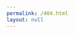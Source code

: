 ```yaml
---
permalink: /404.html
layout: null
---
```


<!DOCTYPE html>
<html lang="ru">
<head>
    <meta charset="UTF-8">
    <meta name="viewport" content="width=device-width, initial-scale=1.0">
    <title>Страница не найдена | Syntax_Syndicate</title>
    <link rel="stylesheet" href="style.css">
    <link href="https://fonts.googleapis.com/css2?family=JetBrains+Mono:wght@400;500;700&family=Roboto:wght@300;400;500;700&display=swap" rel="stylesheet">
    <link rel="stylesheet" href="https://cdnjs.cloudflare.com/ajax/libs/font-awesome/6.4.0/css/all.min.css">
    <style>
        .logo-minimal-new {
            display: flex;
            align-items: center;
            justify-content: center;
            position: relative;
            width: 60px;
            height: 60px;
            margin-right: 15px;
        }
        
        .logo-s {
            font-size: 36px;
            font-weight: 800;
            color: #0A2463;
            position: relative;
            font-family: 'Bebas Neue', cursive;
            z-index: 2;
        }
        
        .logo-bracket-left, .logo-bracket-right {
            position: absolute;
            font-size: 42px;
            font-weight: 800;
            color: #3E92CC;
            opacity: 0.8;
            z-index: 1;
        }
        
        .logo-bracket-left {
            left: 0;
            transform: translateX(-25%);
        }
        
        .logo-bracket-right {
            right: 0;
            transform: translateX(25%);
        }
        
        .logo-semicolon {
            position: absolute;
            width: 8px;
            height: 8px;
            background: #00E5FF;
            border-radius: 50%;
            bottom: 12px;
            right: 8px;
            box-shadow: 0 0 8px #00E5FF;
            z-index: 3;
        }

        .error-container {
            max-width: 600px;
            margin: 4rem auto;
            padding: 2rem;
            text-align: center;
        }

        .error-code {
            font-size: 8rem;
            font-weight: 800;
            background: linear-gradient(135deg, #667eea, #764ba2);
            -webkit-background-clip: text;
            -webkit-text-fill-color: transparent;
            background-clip: text;
            margin-bottom: 1rem;
            line-height: 1;
        }

        .error-title {
            font-size: 2rem;
            color: #2d3748;
            margin-bottom: 1rem;
            font-weight: 600;
        }

        .error-description {
            color: #4a5568;
            font-size: 1.1rem;
            line-height: 1.6;
            margin-bottom: 2rem;
        }

        .error-actions {
            display: flex;
            gap: 1rem;
            justify-content: center;
            flex-wrap: wrap;
            margin-bottom: 3rem;
        }

        .btn {
            display: inline-flex;
            align-items: center;
            gap: 0.5rem;
            padding: 0.8rem 1.5rem;
            border-radius: 8px;
            text-decoration: none;
            font-weight: 500;
            transition: all 0.3s ease;
        }
        
        .btn-primary {
            background: #667eea;
            color: white;
        }
        
        .btn-primary:hover {
            background: #5a67d8;
            transform: translateY(-2px);
        }
        
        .btn-secondary {
            background: #e2e8f0;
            color: #4a5568;
        }
        
        .btn-secondary:hover {
            background: #cbd5e0;
        }

        .error-illustration {
            font-size: 6rem;
            margin-bottom: 2rem;
            opacity: 0.8;
        }

        .search-box {
            position: relative;
            max-width: 400px;
            margin: 0 auto 2rem;
        }

        .search-box i {
            position: absolute;
            left: 1rem;
            top: 50%;
            transform: translateY(-50%);
            color: #667eea;
        }

        .search-box input {
            width: 100%;
            padding: 1rem 1rem 1rem 3rem;
            border: 2px solid #e2e8f0;
            border-radius: 12px;
            font-size: 1rem;
            transition: all 0.3s ease;
        }

        .search-box input:focus {
            outline: none;
            border-color: #667eea;
            box-shadow: 0 0 0 3px rgba(102, 126, 234, 0.1);
        }

        @media (max-width: 768px) {
            .error-code {
                font-size: 6rem;
            }
            
            .error-title {
                font-size: 1.5rem;
            }
            
            .error-actions {
                flex-direction: column;
                align-items: center;
            }
            
            .btn {
                width: 200px;
                justify-content: center;
            }
        }

        .suggestions {
            background: white;
            padding: 2rem;
            border-radius: 16px;
            box-shadow: 0 5px 20px rgba(0, 0, 0, 0.08);
            margin-top: 2rem;
        }

        .suggestions h3 {
            color: #2d3748;
            margin-bottom: 1rem;
            font-size: 1.2rem;
        }

        .suggestions-list {
            list-style: none;
            padding: 0;
        }

        .suggestions-list li {
            margin-bottom: 0.5rem;
        }

        .suggestions-list a {
            color: #667eea;
            text-decoration: none;
            transition: color 0.3s ease;
        }

        .suggestions-list a:hover {
            color: #5a67d8;
            text-decoration: underline;
        }
    </style>
</head>
<body>
    <header>
        <div class="container">
            <div class="logo">
                <div class="logo-minimal-new">
                    <div class="logo-bracket-left">[</div>
                    <div class="logo-s">S</div>
                    <div class="logo-bracket-right">{</div>
                    <div class="logo-semicolon"></div>
                </div>
                <div class="logo-text">
                    <h1>Syntax_Syndicate</h1>
                    <p>База знаний Syntax_Syndicate</p>
                </div>
            </div>
        </div>
    </header>

    <div class="container">
        <div class="error-container">
            <div class="error-illustration">
                <i class="fas fa-exclamation-triangle"></i>
            </div>
            
            <div class="error-code">404</div>
            
            <h1 class="error-title">Страница не найдена</h1>
            
            <p class="error-description">
                Запрашиваемая страница не существует или была перемещена. 
                Возможно, вы перешли по устаревшей ссылке или допустили опечатку в адресе.
            </p>

            <div class="search-box">
                <i class="fas fa-search"></i>
                <input type="text" id="searchInput" placeholder="Поиск по материалам...">
            </div>

            <div class="error-actions">
                <a href="index.html" class="btn btn-primary">
                    <i class="fas fa-home"></i> На главную
                </a>
                <a href="lections.html" class="btn btn-secondary">
                    <i class="fas fa-book"></i> К лекциям
                </a>
                <button onclick="history.back()" class="btn btn-secondary">
                    <i class="fas fa-arrow-left"></i> Назад
                </button>
            </div>

            <div class="suggestions">
                <h3>Популярные разделы:</h3>
                <ul class="suggestions-list">
                    <li><a href="index.html">Главная страница с материалами</a></li>
                    <li><a href="lections.html">Лекции и учебные материалы</a></li>
                    <li><a href="index.html#programming">Раздел программирования</a></li>
                    <li><a href="index.html#design">Раздел дизайна</a></li>
                    <li><a href="index.html#cybersecurity">Кибербезопасность</a></li>
                </ul>
            </div>
        </div>
    </div>

    <footer>
        <div class="container">
            <div class="footer-content">
                <div class="footer-logo">
                    <div class="logo-icon">💻🚀</div>
                    <span>Syntax_Syndicate</span>
                </div>
                <p>База знаний IT-сообщества | Размещено на GitHub Pages</p>
            </div>
        </div>
    </footer>
    
    <script src="settings-core.js"></script>
    <script src="settings.js"></script>   
    <script>
        document.addEventListener('DOMContentLoaded', function() {
            const searchInput = document.getElementById('searchInput');
            
            searchInput.addEventListener('keypress', function(e) {
                if (e.key === 'Enter') {
                    const searchTerm = searchInput.value.trim();
                    if (searchTerm) {
                        window.location.href = `index.html?search=${encodeURIComponent(searchTerm)}`;
                    }
                }
            });

            // Парсим URL параметры для автозаполнения поиска
            const urlParams = new URLSearchParams(window.location.search);
            const searchParam = urlParams.get('search');
            if (searchParam) {
                searchInput.value = searchParam;
            }
        });

        // Показываем текущий URL для отладки (можно удалить в продакшене)
        console.log('Запрошенный URL:', window.location.href);
        console.log('Доступные страницы:', ['index.html', 'lections.html', 'markdown-viewer.html']);
    </script>
    
    <link href="https://fonts.googleapis.com/css2?family=Bebas+Neue&display=swap" rel="stylesheet">
</body>
</html>